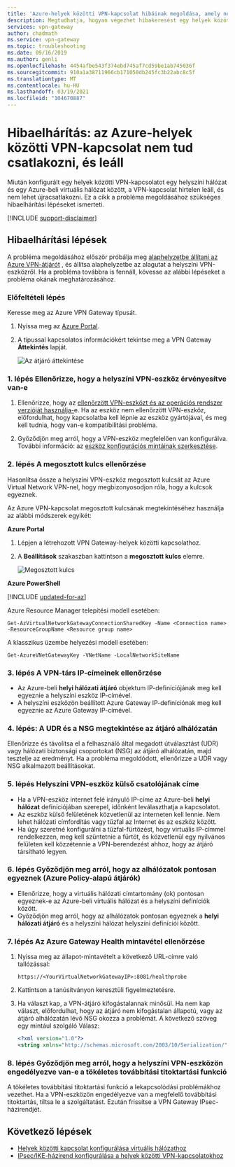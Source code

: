 ```yaml
---
title: 'Azure-helyek közötti VPN-kapcsolat hibáinak megoldása, amely nem tud csatlakozni a titleSuffix: Azure VPN Gateway'
description: Megtudhatja, hogyan végezhet hibakeresést egy helyek közötti VPN-kapcsolaton, amely hirtelen leáll, és nem lehet újracsatlakozni.
services: vpn-gateway
author: chadmath
ms.service: vpn-gateway
ms.topic: troubleshooting
ms.date: 09/16/2019
ms.author: genli
ms.openlocfilehash: 4454afbe543f374ebd745af7cd59be1ab745036f
ms.sourcegitcommit: 910a1a38711966cb171050db245fc3b22abc8c5f
ms.translationtype: MT
ms.contentlocale: hu-HU
ms.lasthandoff: 03/19/2021
ms.locfileid: "104670887"
---
```

# <a name="troubleshooting-an-azure-site-to-site-vpn-connection-cannot-connect-and-stops-working"></a>Hibaelhárítás: az Azure-helyek közötti VPN-kapcsolat nem tud csatlakozni, és leáll

Miután konfigurált egy helyek közötti VPN-kapcsolatot egy helyszíni hálózat és egy Azure-beli virtuális hálózat között, a VPN-kapcsolat hirtelen leáll, és nem lehet újracsatlakozni. Ez a cikk a probléma megoldásához szükséges hibaelhárítási lépéseket ismerteti. 

[!INCLUDE [support-disclaimer](../../includes/support-disclaimer.md)]

## <a name="troubleshooting-steps"></a>Hibaelhárítási lépések

A probléma megoldásához először próbálja meg [alaphelyzetbe állítani az Azure VPN-átjárót](./reset-gateway.md) , és állítsa alaphelyzetbe az alagutat a helyszíni VPN-eszközről. Ha a probléma továbbra is fennáll, kövesse az alábbi lépéseket a probléma okának meghatározásához.

### <a name="prerequisite-step"></a>Előfeltételi lépés

Keresse meg az Azure VPN Gateway típusát.

1. Nyissa meg az [Azure Portal](https://portal.azure.com).

2. A típussal kapcsolatos információkért tekintse meg a VPN Gateway **Áttekintés** lapját.
    
    ![Az átjáró áttekintése](media/vpn-gateway-troubleshoot-site-to-site-cannot-connect/gatewayoverview.png)

### <a name="step-1-check-whether-the-on-premises-vpn-device-is-validated"></a>1. lépés Ellenőrizze, hogy a helyszíni VPN-eszköz érvényesítve van-e

1. Ellenőrizze, hogy az [ellenőrzött VPN-eszközt és az operációs rendszer verzióját használja-](vpn-gateway-about-vpn-devices.md#devicetable)e. Ha az eszköz nem ellenőrzött VPN-eszköz, előfordulhat, hogy kapcsolatba kell lépnie az eszköz gyártójával, és meg kell tudnia, hogy van-e kompatibilitási probléma.

2. Győződjön meg arról, hogy a VPN-eszköz megfelelően van konfigurálva. További információ: az [eszköz konfigurációs mintáinak szerkesztése](vpn-gateway-about-vpn-devices.md#editing).

### <a name="step-2-verify-the-shared-key"></a>2. lépés A megosztott kulcs ellenőrzése

Hasonlítsa össze a helyszíni VPN-eszköz megosztott kulcsát az Azure Virtual Network VPN-nel, hogy megbizonyosodjon róla, hogy a kulcsok egyeznek. 

Az Azure VPN-kapcsolat megosztott kulcsának megtekintéséhez használja az alábbi módszerek egyikét:

**Azure Portal**

1. Lépjen a létrehozott VPN Gateway-helyek közötti kapcsolathoz.

2. A **Beállítások** szakaszban kattintson a **megosztott kulcs** elemre.
    
    ![Megosztott kulcs](media/vpn-gateway-troubleshoot-site-to-site-cannot-connect/sharedkey.png)

**Azure PowerShell**

[!INCLUDE [updated-for-az](../../includes/updated-for-az.md)]

Azure Resource Manager telepítési modell esetében:

```azurepowershell
Get-AzVirtualNetworkGatewayConnectionSharedKey -Name <Connection name> -ResourceGroupName <Resource group name>
```

A klasszikus üzembe helyezési modell esetében:

```azurepowershell
Get-AzureVNetGatewayKey -VNetName -LocalNetworkSiteName
```

### <a name="step-3-verify-the-vpn-peer-ips"></a>3. lépés A VPN-társ IP-címeinek ellenőrzése

-   Az Azure-beli **helyi hálózati átjáró** objektum IP-definíciójának meg kell egyeznie a helyszíni eszköz IP-címével.
-   A helyszíni eszközön beállított Azure Gateway IP-definíciónak meg kell egyeznie az Azure Gateway IP-címével.

### <a name="step-4-check-udr-and-nsgs-on-the-gateway-subnet"></a>4. lépés: A UDR és a NSG megtekintése az átjáró alhálózatán

Ellenőrizze és távolítsa el a felhasználó által megadott útválasztást (UDR) vagy hálózati biztonsági csoportokat (NSG) az átjáró alhálózatán, majd tesztelje az eredményt. Ha a probléma megoldódott, ellenőrizze a UDR vagy NSG alkalmazott beállításokat.

### <a name="step-5-check-the-on-premises-vpn-device-external-interface-address"></a>5. lépés Helyszíni VPN-eszköz külső csatolójának címe

- Ha a VPN-eszköz internet felé irányuló IP-címe az Azure-beli **helyi hálózat** definíciójában szerepel, időnként leválaszthatja a kapcsolatot.
- Az eszköz külső felületének közvetlenül az interneten kell lennie. Nem lehet hálózati címfordítás vagy tűzfal az Internet és az eszköz között.
- Ha úgy szeretné konfigurálni a tűzfal-fürtözést, hogy virtuális IP-címmel rendelkezzen, meg kell szüntetnie a fürtöt, és közvetlenül egy nyilvános felületen kell közzétennie a VPN-berendezést ahhoz, hogy az átjáró társítható legyen.

### <a name="step-6-verify-that-the-subnets-match-exactly-azure-policy-based-gateways"></a>6. lépés Győződjön meg arról, hogy az alhálózatok pontosan egyeznek (Azure Policy-alapú átjárók)

-   Ellenőrizze, hogy a virtuális hálózati címtartomány (ok) pontosan egyeznek-e az Azure-beli virtuális hálózat és a helyszíni definíciók között.
-   Győződjön meg arról, hogy az alhálózatok pontosan egyeznek a **helyi hálózati átjáró** és a helyszíni hálózat helyszíni definíciói között.

### <a name="step-7-verify-the-azure-gateway-health-probe"></a>7. lépés Az Azure Gateway Health mintavétel ellenőrzése

1. Nyissa meg az állapot-mintavételt a következő URL-címre való tallózással:

    `https://<YourVirtualNetworkGatewayIP>:8081/healthprobe`

2. Kattintson a tanúsítványon keresztüli figyelmeztetésre.
3. Ha választ kap, a VPN-átjáró kifogástalannak minősül. Ha nem kap választ, előfordulhat, hogy az átjáró nem kifogástalan állapotú, vagy az átjáró alhálózatán lévő NSG okozza a problémát. A következő szöveg egy mintául szolgáló Válasz:

    ```xml
    <?xml version="1.0"?>
    <string xmlns="http://schemas.microsoft.com/2003/10/Serialization/">Primary Instance: GatewayTenantWorker_IN_1 GatewayTenantVersion: 14.7.24.6</string>
    ```

### <a name="step-8-check-whether-the-on-premises-vpn-device-has-the-perfect-forward-secrecy-feature-enabled"></a>8. lépés Győződjön meg arról, hogy a helyszíni VPN-eszközön engedélyezve van-e a tökéletes továbbítási titoktartási funkció

A tökéletes továbbítási titoktartási funkció a lekapcsolódási problémákhoz vezethet. Ha a VPN-eszközön engedélyezve van a megfelelő továbbítási titoktartás, tiltsa le a szolgáltatást. Ezután frissítse a VPN Gateway IPsec-házirendjét.

## <a name="next-steps"></a>Következő lépések

-   [Helyek közötti kapcsolat konfigurálása virtuális hálózathoz](./tutorial-site-to-site-portal.md)
-   [IPsec/IKE-házirend konfigurálása a helyek közötti VPN-kapcsolatokhoz](vpn-gateway-ipsecikepolicy-rm-powershell.md)